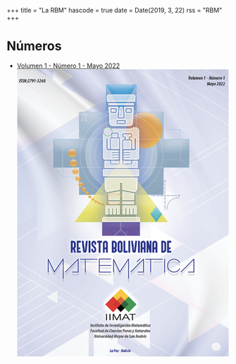 +++
title = "La RBM"
hascode = true
date = Date(2019, 3, 22)
rss = "RBM"
+++


# Números

- [Volumen 1 - Número 1 - Mayo 2022]() ![V1-N1-May22](/assets/Vol1-Num1.png)